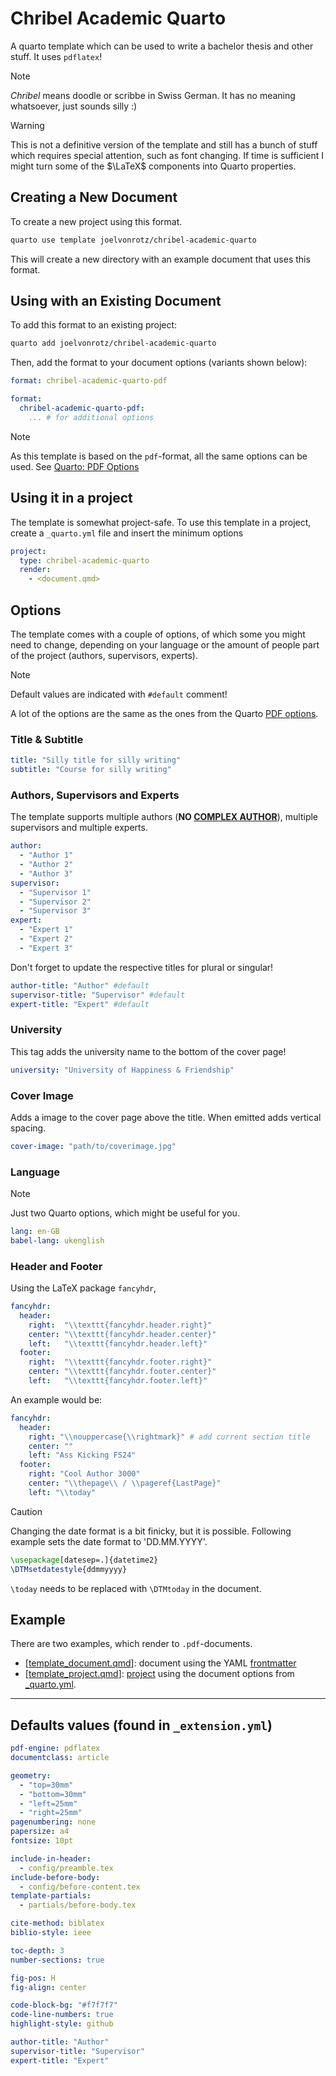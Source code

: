 # Chribel Academic Quarto

A quarto template which can be used to write a bachelor thesis and other stuff. It uses `pdflatex`!

> [!NOTE]
> *Chribel* means doodle or scribbe in Swiss German. It has no meaning whatsoever, just sounds silly :)

> [!WARNING]
> This is not a definitive version of the template and still has a bunch of stuff which requires special attention, such as font changing. If time is sufficient I might turn some of the $\LaTeX$ components into Quarto properties.

## Creating a New Document

To create a new project using this format.

```bash
quarto use template joelvonrotz/chribel-academic-quarto
```

This will create a new directory with an example document that uses this format.

## Using with an Existing Document

To add this format to an existing project:

```bash
quarto add joelvonrotz/chribel-academic-quarto
```

Then, add the format to your document options (variants shown below):

```yaml
format: chribel-academic-quarto-pdf
```

```yaml
format:
  chribel-academic-quarto-pdf:
    ... # for additional options
```

> [!NOTE]
> As this template is based on the `pdf`-format, all the same options can be used. See [Quarto: PDF Options](https://quarto.org/docs/reference/formats/pdf.html)

## Using it in a project

The template is somewhat project-safe. To use this template in a project, create a `_quarto.yml` file and insert the minimum options

```yaml
project:
  type: chribel-academic-quarto
  render:
    - <document.qmd>
```

## Options

The template comes with a couple of options, of which some you might need to change, depending on your language or the amount of people part of the project (authors, supervisors, experts).

> [!NOTE]
> Default values are indicated with `#default` comment!

A lot of the options are the same as the ones from the Quarto [PDF options](https://quarto.org/docs/reference/formats/pdf.html).

### Title & Subtitle

```yaml
title: "Silly title for silly writing"
subtitle: "Course for silly writing"
```

### Authors, Supervisors and Experts

The template supports multiple authors (**NO [COMPLEX AUTHOR](https://quarto.org/docs/journals/authors.html#combinations)**), multiple supervisors and multiple experts.

```yaml
author:
  - "Author 1"
  - "Author 2"
  - "Author 3"
supervisor:
  - "Supervisor 1"
  - "Supervisor 2"
  - "Supervisor 3"
expert:
  - "Expert 1"
  - "Expert 2"
  - "Expert 3"
```

Don't forget to update the respective titles for plural or singular!

```yaml
author-title: "Author" #default
supervisor-title: "Supervisor" #default
expert-title: "Expert" #default
```

### University

This tag adds the university name to the bottom of the cover page!

```yaml
university: "University of Happiness & Friendship"
```

### Cover Image

Adds a image to the cover page above the title. When emitted adds vertical spacing.

```yaml
cover-image: "path/to/coverimage.jpg"
```

### Language

> [!NOTE]
> Just two Quarto options, which might be useful for you.

```yaml
lang: en-GB
babel-lang: ukenglish
```

### Header and Footer

Using the LaTeX package `fancyhdr`, 

```yaml
fancyhdr:
  header:
    right:  "\\texttt{fancyhdr.header.right}"
    center: "\\texttt{fancyhdr.header.center}"
    left:   "\\texttt{fancyhdr.header.left}"
  footer:
    right:  "\\texttt{fancyhdr.footer.right}"
    center: "\\texttt{fancyhdr.footer.center}"
    left:   "\\texttt{fancyhdr.footer.left}"
```

An example would be:

```yaml
fancyhdr:
  header:
    right: "\\nouppercase{\\rightmark}" # add current section title
    center: ""
    left: "Ass Kicking FS24"
  footer:
    right: "Cool Author 3000"
    center: "\\thepage\\ / \\pageref{LastPage}"
    left: "\\today"
```

> [!CAUTION]
> Changing the date format is a bit finicky, but it is possible. Following example sets the date format to 'DD.MM.YYYY'.
>
> ```latex
> \usepackage[datesep=.]{datetime2}
> \DTMsetdatestyle{ddmmyyyy}
> ```
>
> `\today` needs to be replaced with `\DTMtoday` in the document.

## Example

There are two examples, which render to `.pdf`-documents.

- \[[template_document.qmd](template_document.qmd)\]: document using the YAML [frontmatter](https://quarto.org/docs/manuscripts/authoring/vscode.html#front-matter) 
- \[[template_project.qmd](template_project.qmd)\]: [project](https://quarto.org/docs/projects/quarto-projects.html) using the document options from [_quarto.yml](_quarto.yml).

---

## Defaults values (found in `_extension.yml`)

```yaml
pdf-engine: pdflatex
documentclass: article

geometry:
  - "top=30mm"
  - "bottom=30mm"
  - "left=25mm"
  - "right=25mm"
pagenumbering: none
papersize: a4
fontsize: 10pt

include-in-header:
  - config/preamble.tex
include-before-body: 
  - config/before-content.tex
template-partials:
  - partials/before-body.tex

cite-method: biblatex
biblio-style: ieee

toc-depth: 3
number-sections: true

fig-pos: H
fig-align: center

code-block-bg: "#f7f7f7"
code-line-numbers: true
highlight-style: github

author-title: "Author"
supervisor-title: "Supervisor"
expert-title: "Expert"
```
